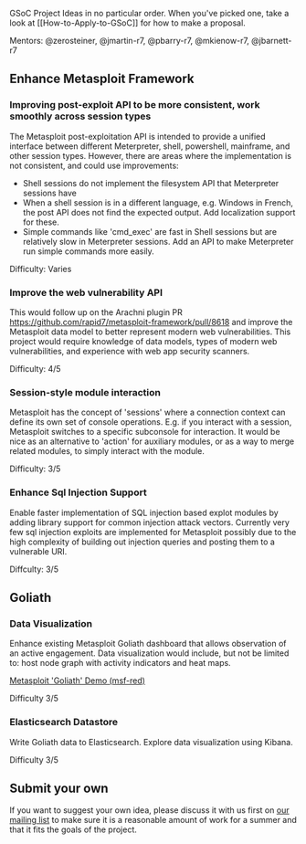 GSoC Project Ideas in no particular order. When you've picked one, take a look at [[How-to-Apply-to-GSoC]] for how to make a proposal.

Mentors: @zerosteiner, @jmartin-r7, @pbarry-r7, @mkienow-r7, @jbarnett-r7

## Enhance Metasploit Framework

### Improving post-exploit API to be more consistent, work smoothly across session types

The Metasploit post-exploitation API is intended to provide a unified interface between different Meterpreter, shell, powershell, mainframe, and other session types. However, there are areas where the implementation is not consistent, and could use improvements:

 * Shell sessions do not implement the filesystem API that Meterpreter sessions have
 * When a shell session is in a different language, e.g. Windows in French, the post API does not find the expected output. Add localization support for these.
 * Simple commands like 'cmd_exec' are fast in Shell sessions but are relatively slow in Meterpreter sessions. Add an API to make Meterpreter run simple commands more easily.

Difficulty: Varies

### Improve the web vulnerability API

This would follow up on the Arachni plugin PR https://github.com/rapid7/metasploit-framework/pull/8618 and improve the Metasploit data model to better represent modern web vulnerabilities. This project would require knowledge of data models, types of modern web vulnerabilities, and experience with web app security scanners.

Difficulty: 4/5

### Session-style module interaction

Metasploit has the concept of 'sessions' where a connection context can define its own set of console operations. E.g. if you interact with a session, Metasploit switches to a specific subconsole for interaction. It would be nice as an alternative to 'action' for auxiliary modules, or as a way to merge related modules, to simply interact with the module.

Difficulty: 3/5

### Enhance Sql Injection Support

Enable faster implementation of SQL injection based explot modules by adding library support for common injection attack vectors. Currently very few sql injection exploits are implemented for Metasploit possibly due to the high complexity of building out injection queries and posting them to a vulnerable URI.

Diffculty: 3/5

## Goliath

### Data Visualization

Enhance existing Metasploit Goliath dashboard that allows observation of an active engagement. Data visualization would include, but not be limited to: host node graph with activity indicators and heat maps.

[Metasploit 'Goliath' Demo (msf-red)](https://www.youtube.com/watch?v=hvuy6A-ie1g&feature=youtu.be&t=176)

Difficulty 3/5

### Elasticsearch Datastore
Write Goliath data to Elasticsearch. Explore data visualization using Kibana.

Difficulty 3/5

## Submit your own

If you want to suggest your own idea, please discuss it with us first on [our mailing list](https://groups.google.com/forum/#!forum/metasploit-hackers) to make sure it is a reasonable amount of work for a summer and that it fits the goals of the project.
